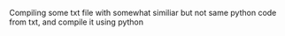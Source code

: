 Compiling some txt file with somewhat similiar but not same python code from txt, and compile it using python
